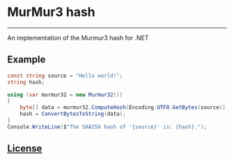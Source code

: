 # MurMur3 hash

----------------

An implementation of the Murmur3 hash for .NET

## Example

```csharp
const string source = "Hello world!";
string hash;

using (var murmur32 = new Murmur32())
{
    byte[] data = murmur32.ComputeHash(Encoding.UTF8.GetBytes(source));
    hash = ConvertBytesToString(data);
}
Console.WriteLine($"The SHA256 hash of '{source}' is: {hash}.");
```

## [License](./LICENSE)